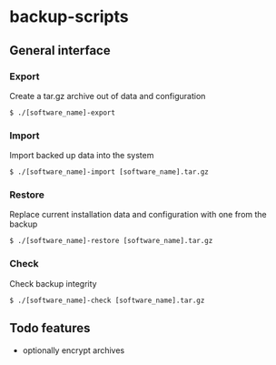 # backup-scripts

## General interface

### Export
Create a tar.gz archive out of data and configuration
```
$ ./[software_name]-export
```

### Import
Import backed up data into the system
```
$ ./[software_name]-import [software_name].tar.gz
```

### Restore
Replace current installation data and configuration with one from the backup
```
$ ./[software_name]-restore [software_name].tar.gz
```

### Check
Check backup integrity
```
$ ./[software_name]-check [software_name].tar.gz
```

## Todo features

* optionally encrypt archives
